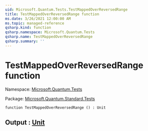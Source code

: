 ```yaml
---
uid: Microsoft.Quantum.Tests.TestMappedOverReversedRange
title: TestMappedOverReversedRange function
ms.date: 3/26/2021 12:00:00 AM
ms.topic: managed-reference
qsharp.kind: function
qsharp.namespace: Microsoft.Quantum.Tests
qsharp.name: TestMappedOverReversedRange
qsharp.summary: ''
---
```


# TestMappedOverReversedRange function

Namespace: [Microsoft.Quantum.Tests](xref:Microsoft.Quantum.Tests)

Package: [Microsoft.Quantum.Standard.Tests](https://nuget.org/packages/Microsoft.Quantum.Standard.Tests)




```qsharp
function TestMappedOverReversedRange () : Unit
```


## Output : [Unit](xref:microsoft.quantum.lang-ref.unit)

